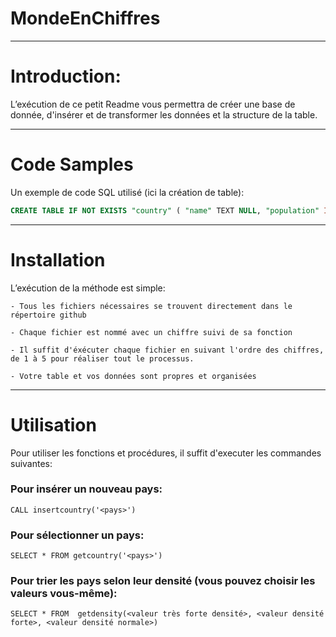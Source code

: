 # MondeEnChiffres

-------------------------

# Introduction:

L’exécution de ce petit Readme vous permettra de créer une base de donnée, d'insérer et de transformer les données et la structure de la table.



-------------------------



# Code Samples

Un exemple de code SQL utilisé (ici la création de table):

``` SQL
CREATE TABLE IF NOT EXISTS "country" ( "name" TEXT NULL, "population" INT NULL, "yearly_change" TEXT NULL, "net_change" INT NULL, "density" INT NULL, "land_area" INT NULL, "migrants" TEXT NULL, "fert_rate" TEXT NULL, "med_age" TEXT NULL, "urban_pop" TEXT NULL, "world_share" TEXT NULL ); 
```


-------------------------


# Installation


L’exécution de la méthode est simple:

    - Tous les fichiers nécessaires se trouvent directement dans le répertoire github

    - Chaque fichier est nommé avec un chiffre suivi de sa fonction
    
    - Il suffit d'éxécuter chaque fichier en suivant l'ordre des chiffres, de 1 à 5 pour réaliser tout le processus.

    - Votre table et vos données sont propres et organisées


------------------------

# Utilisation

Pour utiliser les fonctions et procédures, il suffit d'executer les commandes suivantes:

### Pour insérer un nouveau pays:
```CALL insertcountry('<pays>')```

### Pour sélectionner un pays:
```SELECT * FROM getcountry('<pays>')```
    
### Pour trier les pays selon leur densité (vous pouvez choisir les valeurs vous-même):
```SELECT * FROM  getdensity(<valeur très forte densité>, <valeur densité forte>, <valeur densité normale>)```
